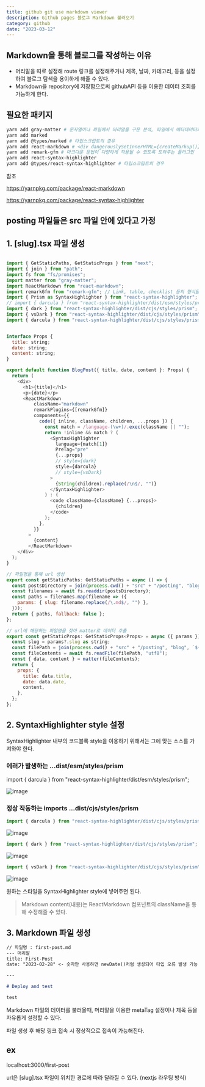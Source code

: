 ```yaml
---
title: github git use markdown viewer
description: Github pages 블로그 Markdown 불러오기
category: github
date: "2023-03-12"
---
```


## Markdown을 통해 블로그를 작성하는 이유

- 머리말을 따로 설정해 route 링크를 설정해주거나 제목, 날짜, 카테고리, 등을 설정하여 블로그 탐색을 용이하게 해줄 수 있다.
- Markdown을 repository에 저장함으로써 githubAPI 등을 이용한 데이터 조회를 가능하게 한다.

## 필요한 패키지

```bash
yarn add gray-matter # 문자열이나 파일에서 머리말을 구문 분석, 파일에서 메타데이터와 내용 등 추출 시 사용
yarn add marked
yarn add @types/marked # 타입스크립트의 경우
yarn add react-markdown # <div dangerouslySetInnerHTML={createMarkup()} />과 유사함
yarn add remark-gfm # 마크다운 문법이 다양하게 적용될 수 있도록 도와주는 플러그인
yarn add react-syntax-highlighter
yarn add @types/react-syntax-highlighter # 타입스크립트의 경우
```

참조

https://yarnpkg.com/package/react-markdown

https://yarnpkg.com/package/react-syntax-highlighter

## posting 파일들은 src 파일 안에 있다고 가정

## 1. [slug].tsx 파일 생성

```javascript

import { GetStaticPaths, GetStaticProps } from "next";
import { join } from "path";
import fs from "fs/promises";
import matter from "gray-matter";
import ReactMarkdown from "react-markdown";
import remarkGfm from "remark-gfm"; // Link, table, checklist 등의 형식을 표현할 수 있게 해줌
import { Prism as SyntaxHighlighter } from "react-syntax-highlighter";
// import { darcula } from "react-syntax-highlighter/dist/esm/styles/prism"; - 에러 발생
import { dark } from "react-syntax-highlighter/dist/cjs/styles/prism";
import { vsDark } from "react-syntax-highlighter/dist/cjs/styles/prism";
import { darcula } from "react-syntax-highlighter/dist/cjs/styles/prism";


interface Props {
  title: string;
  date: string;
  content: string;
}

export default function BlogPost({ title, date, content }: Props) {
  return (
    <div>
      <h1>{title}</h1>
      <p>{date}</p>
      <ReactMarkdown
          className="markdown"
          remarkPlugins={[remarkGfm]}
          components={{
            code({ inline, className, children, ...props }) {
              const match = /language-(\w+)/.exec(className || "");
              return !inline && match ? (
                <SyntaxHighlighter
                  language={match[1]}
                  PreTag="pre"
                  {...props}
                  // style={dark}
                  style={darcula}
                  // style={vsDark}
                >
                  {String(children).replace(/\n$/, "")}
                </SyntaxHighlighter>
              ) : (
                <code className={className} {...props}>
                  {children}
                </code>
              );
            },
          }}
        >
          {content}
        </ReactMarkdown>
    </div>
  );
}

// 파일명을 통해 url 생성
export const getStaticPaths: GetStaticPaths = async () => {
  const postsDirectory = join(process.cwd() + "src" + "/posting", "blog");
  const filenames = await fs.readdir(postsDirectory);
  const paths = filenames.map(filename => ({
    params: { slug: filename.replace(/\.md$/, "") },
  }));
  return { paths, fallback: false };
};

// url에 해당하는 파일명을 찾아 matter로 데이터 추출
export const getStaticProps: GetStaticProps<Props> = async ({ params }) => {
  const slug = params?.slug as string;
  const filePath = join(process.cwd() + "src" + "/posting", "blog", `${slug}.md`);
  const fileContents = await fs.readFile(filePath, "utf8");
  const { data, content } = matter(fileContents);
  return {
    props: {
      title: data.title,
      date: data.date,
      content,
    },
  };
};

```

## 2. SyntaxHighlighter style 설정

SyntaxHighlighter 내부의 코드블록 style을 이용하기 위해서는 그에 맞는 소스를 가져와야 한다.

### 에러가 발생하는 ...dist/esm/styles/prism

import { darcula } from "react-syntax-highlighter/dist/esm/styles/prism";

![image](https://img1.daumcdn.net/thumb/R1280x0/?scode=mtistory2&fname=https%3A%2F%2Fblog.kakaocdn.net%2Fdn%2FrNEOn%2Fbtr34VAZ3qk%2Fhy9KPHftPMrHNswKxBdBk0%2Fimg.png)

### 정상 작동하는 imports ...dist/cjs/styles/prism

```javascript
import { darcula } from "react-syntax-highlighter/dist/cjs/styles/prism";
```

![image](https://img1.daumcdn.net/thumb/R1280x0/?scode=mtistory2&fname=https%3A%2F%2Fblog.kakaocdn.net%2Fdn%2FQTv0s%2Fbtr37t4PDmS%2Fc0Sw6mnao0GUU05pG0mnb0%2Fimg.png)

```javascript
import { dark } from "react-syntax-highlighter/dist/cjs/styles/prism";
```

![image](https://img1.daumcdn.net/thumb/R1280x0/?scode=mtistory2&fname=https%3A%2F%2Fblog.kakaocdn.net%2Fdn%2Fdjz47g%2Fbtr35dhlOF6%2FmmOkOQB6R1x5TgzkEcQ27K%2Fimg.png)

```javascript
import { vsDark } from "react-syntax-highlighter/dist/cjs/styles/prism";
```

![image](https://img1.daumcdn.net/thumb/R1280x0/?scode=mtistory2&fname=https%3A%2F%2Fblog.kakaocdn.net%2Fdn%2F29uf2%2Fbtr3V6KDHYg%2FeTnSoSaIAgZYqOcK7MTr8K%2Fimg.png)

원하는 스타일을 SyntaxHighlighter style에 넣어주면 된다.

> Markdown content(내용)는 ReactMarkdown 컴포넌트의 className을 통해 수정해줄 수 있다.

## 3. Markdown 파일 생성

```markdown
// 파일명 : first-post.md
--- 머리말
title: First-Post
date: "2023-02-28" <- 숫자만 사용하면 newDate()처럼 생성되어 타입 오류 발생 가능

---

# Deploy and test

test
```

Markdown 파일의 데이터를 불러올때, 머리말을 이용한 metaTag 설정이나 제목 등을 자유롭게 설정할 수 있다.

파일 생성 후 해당 링크 접속 시 정상적으로 접속이 가능해진다.

## ex

localhost:3000/first-post

url은 [slug].tsx 파일이 위치한 경로에 따라 달라질 수 있다. (nextjs 라우팅 방식)
